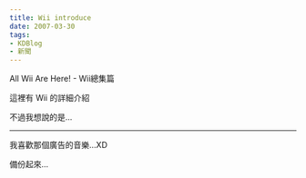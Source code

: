```yaml
---
title: Wii introduce
date: 2007-03-30
tags:
- KDBlog
- 新聞
---
```

All Wii Are Here! - Wii總集篇



這裡有 Wii 的詳細介紹

不過我想說的是...

---

我喜歡那個廣告的音樂...XD

備份起來...

